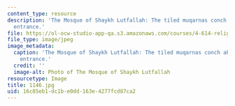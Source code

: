 ```yaml
---
content_type: resource
description: 'The Mosque of Shaykh Lutfallah: The tiled muqarnas conch above the mosque
  entrance.'
file: https://ol-ocw-studio-app-qa.s3.amazonaws.com/courses/4-614-religious-architecture-and-islamic-cultures-fall-2002/16c85eb1dc1be0dd163e4277fcd87ca2_1146.jpg
file_type: image/jpeg
image_metadata:
  caption: 'The Mosque of Shaykh Lutfallah: The tiled muqarnas conch above the mosque
    entrance.'
  credit: ''
  image-alt: Photo of The Mosque of Shaykh Lutfallah
resourcetype: Image
title: 1146.jpg
uid: 16c85eb1-dc1b-e0dd-163e-4277fcd87ca2
---
```

